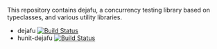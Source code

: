 This repository contains dejafu, a concurrency testing library based
on typeclasses, and various utility libraries.

- dejafu       [![Build Status][dejafu-status]][dejafu-log]
- hunit-dejafu [![Build Status][hunit-status]][hunit-log]

[dejafu-status]: http://ci.barrucadu.co.uk/job/(dejafu)/job/dejafu/badge/icon?style=plastic
[dejafu-log]:    http://ci.barrucadu.co.uk/job/(dejafu)/job/dejafu/

[hunit-status]: http://ci.barrucadu.co.uk/job/(dejafu)/job/hunit-dejafu/badge/icon?style=plastic
[hunit-log]:    http://ci.barrucadu.co.uk/job/(dejafu)/job/hunit-dejafu/
